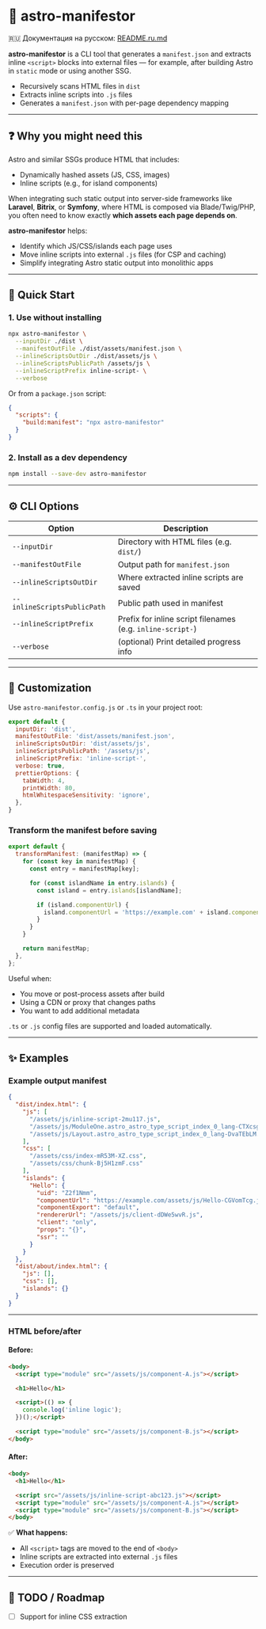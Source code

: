 # 🌟 astro-manifestor

🇷🇺 Документация на русском: [README.ru.md](./README.ru.md)

**astro-manifestor** is a CLI tool that generates a `manifest.json` and extracts inline `<script>` blocks into external files — for example, after building Astro in `static` mode or using another SSG.

* Recursively scans HTML files in `dist`
* Extracts inline scripts into `.js` files
* Generates a `manifest.json` with per-page dependency mapping

---

## ❓ Why you might need this

Astro and similar SSGs produce HTML that includes:

* Dynamically hashed assets (JS, CSS, images)
* Inline scripts (e.g., for island components)

When integrating such static output into server-side frameworks like **Laravel**, **Bitrix**, or **Symfony**, where HTML is composed via Blade/Twig/PHP, you often need to know exactly **which assets each page depends on**.

**astro-manifestor** helps:

* Identify which JS/CSS/islands each page uses
* Move inline scripts into external `.js` files (for CSP and caching)
* Simplify integrating Astro static output into monolithic apps

---

## 🚀 Quick Start

### 1. Use without installing

```bash
npx astro-manifestor \
  --inputDir ./dist \
  --manifestOutFile ./dist/assets/manifest.json \
  --inlineScriptsOutDir ./dist/assets/js \
  --inlineScriptsPublicPath /assets/js \
  --inlineScriptPrefix inline-script- \
  --verbose
```

Or from a `package.json` script:

```json
{
  "scripts": {
    "build:manifest": "npx astro-manifestor"
  }
}
```

### 2. Install as a dev dependency

```bash
npm install --save-dev astro-manifestor
```

---

## ⚙️ CLI Options

| Option                      | Description                                                |
| --------------------------- | ---------------------------------------------------------- |
| `--inputDir`                | Directory with HTML files (e.g. `dist/`)                   |
| `--manifestOutFile`         | Output path for `manifest.json`                            |
| `--inlineScriptsOutDir`     | Where extracted inline scripts are saved                   |
| `--inlineScriptsPublicPath` | Public path used in manifest                               |
| `--inlineScriptPrefix`      | Prefix for inline script filenames (e.g. `inline-script-`) |
| `--verbose`                 | (optional) Print detailed progress info                    |

---

## 🔧 Customization

Use `astro-manifestor.config.js` or `.ts` in your project root:

```js
export default {
  inputDir: 'dist',
  manifestOutFile: 'dist/assets/manifest.json',
  inlineScriptsOutDir: 'dist/assets/js',
  inlineScriptsPublicPath: '/assets/js',
  inlineScriptPrefix: 'inline-script-',
  verbose: true,
  prettierOptions: {
    tabWidth: 4,
    printWidth: 80,
    htmlWhitespaceSensitivity: 'ignore',
  },
}
```

### Transform the manifest before saving

```js
export default {
  transformManifest: (manifestMap) => {
    for (const key in manifestMap) {
      const entry = manifestMap[key];

      for (const islandName in entry.islands) {
        const island = entry.islands[islandName];

        if (island.componentUrl) {
          island.componentUrl = 'https://example.com' + island.componentUrl;
        }
      }
    }

    return manifestMap;
  },
};
```

Useful when:

* You move or post-process assets after build
* Using a CDN or proxy that changes paths
* You want to add additional metadata

`.ts` or `.js` config files are supported and loaded automatically.

---

## ✨ Examples

### Example output manifest

```json
{
  "dist/index.html": {
    "js": [
      "/assets/js/inline-script-2mu117.js",
      "/assets/js/ModuleOne.astro_astro_type_script_index_0_lang-CTXcsgZ5.js",
      "/assets/js/Layout.astro_astro_type_script_index_0_lang-DvaTEbLM.js"
    ],
    "css": [
      "/assets/css/index-mR53M-XZ.css",
      "/assets/css/chunk-Bj5H1zmF.css"
    ],
    "islands": {
      "Hello": {
        "uid": "Z2f1Nmm",
        "componentUrl": "https://example.com/assets/js/Hello-CGVomTcg.js",
        "componentExport": "default",
        "rendererUrl": "/assets/js/client-dDWe5wvR.js",
        "client": "only",
        "props": "{}",
        "ssr": ""
      }
    }
  },
  "dist/about/index.html": {
    "js": [],
    "css": [],
    "islands": {}
  }
}
```

---

### HTML before/after

#### Before:

```html
<body>
  <script type="module" src="/assets/js/component-A.js"></script>

  <h1>Hello</h1>

  <script>(() => {
    console.log('inline logic');
  })();</script>

  <script type="module" src="/assets/js/component-B.js"></script>
</body>
```

#### After:

```html
<body>
  <h1>Hello</h1>

  <script src="/assets/js/inline-script-abc123.js"></script>
  <script type="module" src="/assets/js/component-A.js"></script>
  <script type="module" src="/assets/js/component-B.js"></script>
</body>
```

✅ **What happens:**

* All `<script>` tags are moved to the end of `<body>`
* Inline scripts are extracted into external `.js` files
* Execution order is preserved

---

## 👀 TODO / Roadmap

* [ ] Support for inline CSS extraction
